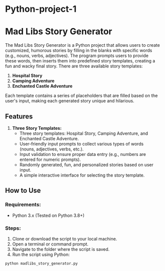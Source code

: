 # Python-project-1


# Mad Libs Story Generator

The Mad Libs Story Generator is a Python project that allows users to create customized, humorous stories by filling in the blanks with specific words (e.g., nouns, verbs, adjectives). The program prompts users to provide these words, then inserts them into predefined story templates, creating a fun and wacky final story. There are three available story templates:

1. **Hospital Story**
2. **Camping Adventure**
3. **Enchanted Castle Adventure**

Each template contains a series of placeholders that are filled based on the user's input, making each generated story unique and hilarious.


## Features

1. **Three Story Templates:**
    - Three story templates: Hospital Story, Camping Adventure, and Enchanted Castle Adventure.
    - User-friendly input prompts to collect various types of words (nouns, adjectives, verbs, etc.).
    - Input validation to ensure proper data entry (e.g., numbers are entered for numeric prompts).
    - Randomly generated, fun, and personalized stories based on user input.
    - A simple interactive interface for selecting the story template.

## How to Use

### Requirements:
- Python 3.x (Tested on Python 3.8+)

### Steps:

1. Clone or download the script to your local machine.
2. Open a terminal or command prompt.
3. Navigate to the folder where the script is saved.
4. Run the script using Python:

```bash
python madlibs_story_generator.py
